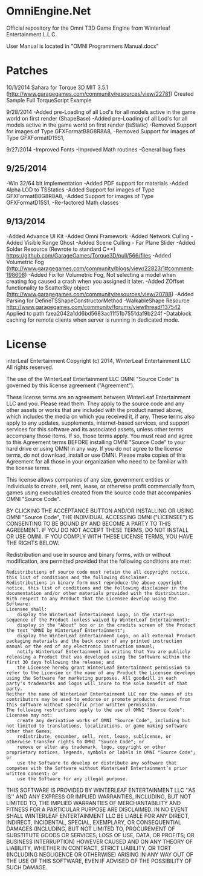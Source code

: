 OmniEngine.Net
==============

Official repository for the Omni T3D Game Engine from Winterleaf Entertainment L.L.C.

User Manual is located in "OMNI Programmers Manual.docx"

Patches
=======
10/1/2014
Sahara for Torque 3D MIT 3.5.1 (http://www.garagegames.com/community/resources/view/22781)
Created Sample Full TorqueScript Example

9/28/2014
-Added pre-Loading of all Lod's for all models active in the game world on first render (ShapeBase)
-Added pre-Loading of all Lod's for all models active in the game world on first render (tsStatic)
-Removed Support for images of Type GFXFormatB8G8R8A8,
-Removed Support for images of Type GFXFormatD15S1,

9/27/2014
-Improved Fonts
-Improved Math routines
-General bug fixes


9/25/2014
--------------------------------------------------------------------------------------------
-Win 32/64 bit implementation
-Added PDF support for materials
-Added Alpha LOD to TSStatics
-Added Support for images of Type GFXFormatB8G8R8A8,
-Added Support for images of Type GFXFormatD15S1,
-Re-factored Math classes

9/13/2014
--------------------------------------------------------------------------------------------
-Added Advance UI Kit
-Added Omni Framework
-Added Network Culling - Added Visible Range Ghost
-Added Scene Culling - Far Plane Slider
-Added Solder Resource (Rewrote to standard C++) https://github.com/GarageGames/Torque3D/pull/566/files
-Added Volumetric Fog (http://www.garagegames.com/community/blogs/view/22823/1#comment-198608)
-Added Fix for Volumetric Fog, Not selecting a model when creating fog caused a crash when you assigned it later.
-Added ZOffset functionality to ScatterSky object (http://www.garagegames.com/community/resources/view/20788)
-Added Parsing for DefineTSShapeConstructorMethod
-WalkableShape Resource http://www.garagegames.com/community/forums/viewthread/137542 Applied to path faea2042a1dd6bd5683ac11f51b7551daf9b224f
-Datablock caching for remote clients when server is running in dedicated mode.

License
=======
interLeaf Entertainment
Copyright (c) 2014, WinterLeaf Entertainment LLC
All rights reserved.

The use of the WinterLeaf Entertainment LLC OMNI "Source Code" is governed by this license agreement ("Agreement").

These license terms are an agreement between WinterLeaf Entertainment LLC and you.  Please read them. They apply to the source code and any other assets or works that are included with the product named above, which includes the media on which you received it, if any. These terms also apply to any updates, supplements, internet-based services, and support services for this software and its associated assets, unless other terms accompany those items. If so, those terms apply. You must read and agree to this Agreement terms BEFORE installing OMNI "Source Code" to your hard drive or using OMNI in any way. If you do not agree to the license terms, do not download, install or use OMNI. Please make copies of this Agreement for all those in your organization who need to be familiar with the license terms.

This license allows companies of any size, government entities or individuals to create, sell, rent, lease, or otherwise profit commercially from, games using executables created from the source code that accompanies OMNI "Source Code".

BY CLICKING THE ACCEPTANCE BUTTON AND/OR INSTALLING OR USING OMNI "Source Code", THE INDIVIDUAL ACCESSING OMNI ("LICENSEE") IS CONSENTING TO BE BOUND BY AND BECOME A PARTY TO THIS AGREEMENT. IF YOU DO NOT ACCEPT THESE TERMS, DO NOT INSTALL OR USE OMNI. IF YOU COMPLY WITH THESE LICENSE TERMS, YOU HAVE THE RIGHTS BELOW:

Redistribution and use in source and binary forms, with or without modification, are permitted provided that the following conditions are met:

    Redistributions of source code must retain the all copyright notice, this list of conditions and the following disclaimer.
    Redistributions in binary form must reproduce the above copyright notice, this list of conditions and the following disclaimer in the documentation and/or other materials provided with the distribution.
    With respect to any Product that the Licensee develop using the Software:
    Licensee shall:
        display the WinterLeaf Entertainment Logo, in the start-up sequence of the Product (unless waived by WinterLeaf Entertainment);
        display in the "About" box or in the credits screen of the Product the text "OMNI by WinterLeaf Entertainment";
        display the WinterLeaf Entertainment Logo, on all external Product packaging materials and the back cover of any printed instruction manual or the end of any electronic instruction manual;
        notify WinterLeaf Entertainment in writing that You are publicly releasing a Product that was developed using the Software within the first 30 days following the release; and
        the Licensee hereby grant WinterLeaf Entertainment permission to refer to the Licensee or the name of any Product the Licensee develops using the Software for marketing purposes. All goodwill in each party's trademarks and logos will inure to the sole benefit of that party.
    Neither the name of WinterLeaf Entertainment LLC nor the names of its contributors may be used to endorse or promote products derived from this software without specific prior written permission.
    The following restrictions apply to the use of OMNI "Source Code":
    Licensee may not:
        create any derivative works of OMNI "Source Code", including but not limited to translations, localizations, or game making software other than Games;
        redistribute, encumber, sell, rent, lease, sublicense, or otherwise transfer rights to OMNI "Source Code"; or
        remove or alter any trademark, logo, copyright or other proprietary notices, legends, symbols or labels in OMNI "Source Code"; or
        use the Software to develop or distribute any software that competes with the Software without WinterLeaf Entertainment’s prior written consent; or
        use the Software for any illegal purpose.

THIS SOFTWARE IS PROVIDED BY WINTERLEAF ENTERTAINMENT LLC ''AS IS'' AND ANY EXPRESS OR IMPLIED WARRANTIES, INCLUDING, BUT NOT LIMITED TO, THE IMPLIED WARRANTIES OF MERCHANTABILITY AND FITNESS FOR A PARTICULAR PURPOSE ARE DISCLAIMED. IN NO EVENT SHALL WINTERLEAF ENTERTAINMENT LLC BE LIABLE FOR ANY DIRECT, INDIRECT, INCIDENTAL, SPECIAL, EXEMPLARY, OR CONSEQUENTIAL DAMAGES (INCLUDING, BUT NOT LIMITED TO, PROCUREMENT OF SUBSTITUTE GOODS OR SERVICES; LOSS OF USE, DATA, OR PROFITS; OR BUSINESS INTERRUPTION) HOWEVER CAUSED AND ON ANY THEORY OF LIABILITY, WHETHER IN CONTRACT, STRICT LIABILITY, OR TORT (INCLUDING NEGLIGENCE OR OTHERWISE) ARISING IN ANY WAY OUT OF THE USE OF THIS SOFTWARE, EVEN IF ADVISED OF THE POSSIBILITY OF SUCH DAMAGE. 


